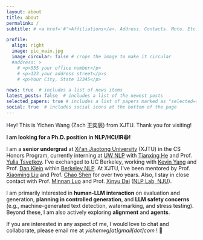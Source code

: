 ```yaml
---
layout: about
title: about
permalink: /
subtitle: # <a href='#'>Affiliations</a>. Address. Contacts. Moto. Etc.

profile:
  align: right
  image: pic_main.jpg
  image_circular: false # crops the image to make it circular
  #address: >
    # <p>555 your office number</p>
    # <p>123 your address street</p>s
    # <p>Your City, State 12345</p>

news: true  # includes a list of news items
latest_posts: false  # includes a list of the newest posts
selected_papers: true # includes a list of papers marked as "selected={true}"
social: true  # includes social icons at the bottom of the page
---
```

Hey! This is Yichen Wang (Zach 王奕辰) from XJTU. Thank you for visiting!

**I am looking for a Ph.D. position in NLP/HCI/IR😃!**

I am a **senior undergrad** at [Xi'an Jiaotong University](http://en.xjtu.edu.cn/) (XJTU) in the CS Honors Program, currently interning at [UW NLP](https://www.cs.washington.edu/research/nlp/) with [Tianxing He](https://cloudygoose.github.io/) and Prof. [Yulia Tsvetkov](https://homes.cs.washington.edu/~yuliats/). I've exchanged to UC Berkeley, working with [Kevin Yang](https://people.eecs.berkeley.edu/~yangk/) and Prof. [Dan Klein](https://people.eecs.berkeley.edu/~klein/) within [Berkeley NLP](https://nlp.cs.berkeley.edu/). At XJTU, I've been mentored by Prof. [Xiaoming Liu](https://gr.xjtu.edu.cn/en/web/xm.liu/home) and Prof. [Chao Shen](https://gr.xjtu.edu.cn/en/web/cshen/english) for over two years. Also, I stay in close contact with Prof. [Minnan Luo](https://gr.xjtu.edu.cn/en/web/minnluo) and Prof. [Xinyu Dai](https://ai.nju.edu.cn/daixinyu/index.htm) ([NLP Lab, NJU](http://nlp.nju.edu.cn/homepage/index.html)).

I am primarily interested in **human-LLM interaction** on evaluation and generation, **planning in controlled generation**, and **LLM safety concerns** (e.g., machine-generated text detection, watermarking, and stress testing). Beyond these, I am also actively exploring **alignment** and **agents**.
<!-- Primarily focused on **machine-generated text detection**, **automatic evaluation** of semantics, and **controlled generation and planning** within the broader NLP field. I am also actively working on **AI safety** concerns, including **watermark** generation and **robustness** to attacks. Beyond these, I hold a keen interest in **agents**, and evaluation and enhancement for **human-LLM interaction**, such as RLHF in **alignment**. -->

If you are interested in any aspect of me, I would love to chat and collaborate, please email me at *yichenwg[at]gmail[dot]com* ! :clap:

<!-- 
Write your biography here. Tell the world about yourself. Link to your favorite [subreddit](http://reddit.com). You can put a picture in, too. The code is already in, just name your picture `prof_pic.jpg` and put it in the `img/` folder.

Put your address / P.O. box / other info right below your picture. You can also disable any of these elements by editing `profile` property of the YAML header of your `_pages/about.md`. Edit `_bibliography/papers.bib` and Jekyll will render your [publications page](/al-folio/publications/) automatically.

Link to your social media connections, too. This theme is set up to use [Font Awesome icons](http://fortawesome.github.io/Font-Awesome/) and [Academicons](https://jpswalsh.github.io/academicons/), like the ones below. Add your Facebook, Twitter, LinkedIn, Google Scholar, or just disable all of them. -->
